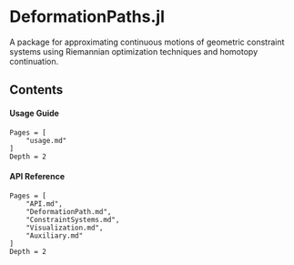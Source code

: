 # DeformationPaths.jl

A package for approximating continuous motions of geometric constraint systems using Riemannian optimization techniques and homotopy continuation.

## Contents

#### Usage Guide

```@contents
Pages = [
    "usage.md"
]
Depth = 2
```

#### API Reference

```@contents
Pages = [
    "API.md",
    "DeformationPath.md", 
    "ConstraintSystems.md", 
    "Visualization.md", 
    "Auxiliary.md"
]
Depth = 2
```
